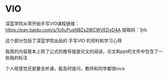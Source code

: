 # VIO

深蓝学院从零开始手写VIO课程链接：https://pan.baidu.com/s/1c6uPusNBZs2IBCWVEDvD4A 
提取码：1jrb

这个部分包括了深蓝学院出品的 手写VIO 的资料和学习心得 

每周的内容基本上除了公式的推导就是论文的阅读，论文和ppt的文件中包含了一些我的标注

个人呢感觉还是要去听课，能及时提问，教师和同学都很nice
